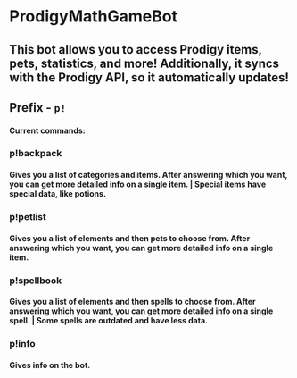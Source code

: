 ﻿# ProdigyMathGameBot
## This bot allows you to access Prodigy items, pets, statistics, and more! Additionally, it syncs with the Prodigy API, so it automatically updates!
Prefix - `p!`
---------
#### Current commands:
### p!backpack
#### Gives you a list of categories and items. After answering which you want, you can get more detailed info on a single item. | Special items have special data, like potions.
### p!petlist
#### Gives you a list of elements and then pets to choose from. After answering which you want, you can get more detailed info on a single item.
### p!spellbook
#### Gives you a list of elements and then spells to choose from. After answering which you want, you can get more detailed info on a single spell. | Some spells are outdated and have less data.
### p!info
#### Gives info on the bot.

